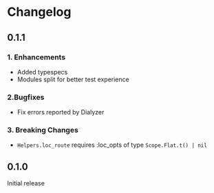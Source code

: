 # Changelog

## 0.1.1

### 1. Enhancements
* Added typespecs
* Modules split for better test experience

### 2.Bugfixes
* Fix errors reported by Dialyzer

### 3. Breaking Changes
* `Helpers.loc_route` requires :loc_opts of type `Scope.Flat.t() | nil`

## 0.1.0

Initial release
